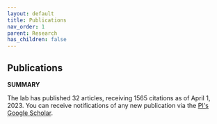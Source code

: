 ```yaml
---
layout: default
title: Publications
nav_order: 1
parent: Research 
has_children: false
---
```


## Publications 

**SUMMARY**

The lab has published 32 articles, receiving 1565 citations as of April 1, 2023. You can receive notifications of any new publication via the [PI's Google Scholar](https://scholar.google.com/citations?user=ytvnI68AAAAJ&hl=en).
